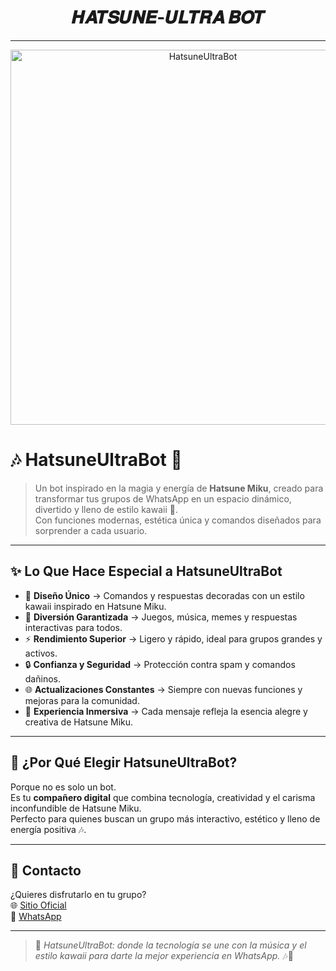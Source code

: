 <h1 align="center">𝑯𝑨𝑻𝑺𝑼𝑵𝑬-𝑼𝑳𝑻𝑹𝑨 𝑩𝑶𝑻</h1>

---

<p align="center">
  <img src="https://i.imgur.com/OAjfHpF.gif" alt="HatsuneUltraBot" width="600" />
</p>

# 🎶 HatsuneUltraBot 💙

> Un bot inspirado en la magia y energía de **Hatsune Miku**, creado para transformar tus grupos de WhatsApp en un espacio dinámico, divertido y lleno de estilo kawaii 🌸.  
> Con funciones modernas, estética única y comandos diseñados para sorprender a cada usuario.  

---

## ✨ Lo Que Hace Especial a HatsuneUltraBot

- 🌸 **Diseño Único** → Comandos y respuestas decoradas con un estilo kawaii inspirado en Hatsune Miku.  
- 🎤 **Diversión Garantizada** → Juegos, música, memes y respuestas interactivas para todos.  
- ⚡ **Rendimiento Superior** → Ligero y rápido, ideal para grupos grandes y activos.  
- 🔒 **Confianza y Seguridad** → Protección contra spam y comandos dañinos.  
- 🌐 **Actualizaciones Constantes** → Siempre con nuevas funciones y mejoras para la comunidad.  
- 💙 **Experiencia Inmersiva** → Cada mensaje refleja la esencia alegre y creativa de Hatsune Miku.  

---

## 🚀 ¿Por Qué Elegir HatsuneUltraBot?

Porque no es solo un bot.  
Es tu **compañero digital** que combina tecnología, creatividad y el carisma inconfundible de Hatsune Miku.  
Perfecto para quienes buscan un grupo más interactivo, estético y lleno de energía positiva 🎶.  

---

## 📱 Contacto

¿Quieres disfrutarlo en tu grupo?  
🌐 [Sitio Oficial](https://erenxsit.vercel.app)  
📩 [WhatsApp](https://wa.me/18493907272)

---

> 💙 *HatsuneUltraBot: donde la tecnología se une con la música y el estilo kawaii para darte la mejor experiencia en WhatsApp.* 🎶🌸